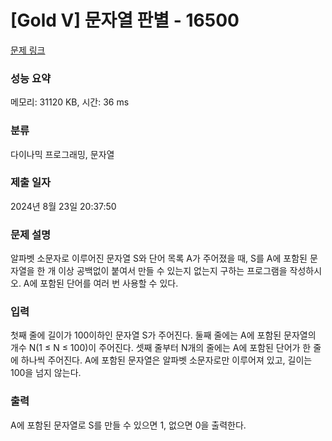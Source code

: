 # [Gold V] 문자열 판별 - 16500 

[문제 링크](https://www.acmicpc.net/problem/16500) 

### 성능 요약

메모리: 31120 KB, 시간: 36 ms

### 분류

다이나믹 프로그래밍, 문자열

### 제출 일자

2024년 8월 23일 20:37:50

### 문제 설명

<p>알파벳 소문자로 이루어진 문자열 S와 단어 목록 A가 주어졌을 때, S를 A에 포함된 문자열을 한 개 이상 공백없이 붙여서 만들 수 있는지 없는지 구하는 프로그램을 작성하시오. A에 포함된 단어를 여러 번 사용할 수 있다.</p>

### 입력 

 <p>첫째 줄에 길이가 100이하인 문자열 S가 주어진다. 둘째 줄에는 A에 포함된 문자열의 개수 N(1 ≤ N ≤ 100)이 주어진다. 셋째 줄부터 N개의 줄에는 A에 포함된 단어가 한 줄에 하나씩 주어진다. A에 포함된 문자열은 알파벳 소문자로만 이루어져 있고, 길이는 100을 넘지 않는다.</p>

### 출력 

 <p>A에 포함된 문자열로 S를 만들 수 있으면 1, 없으면 0을 출력한다.</p>

